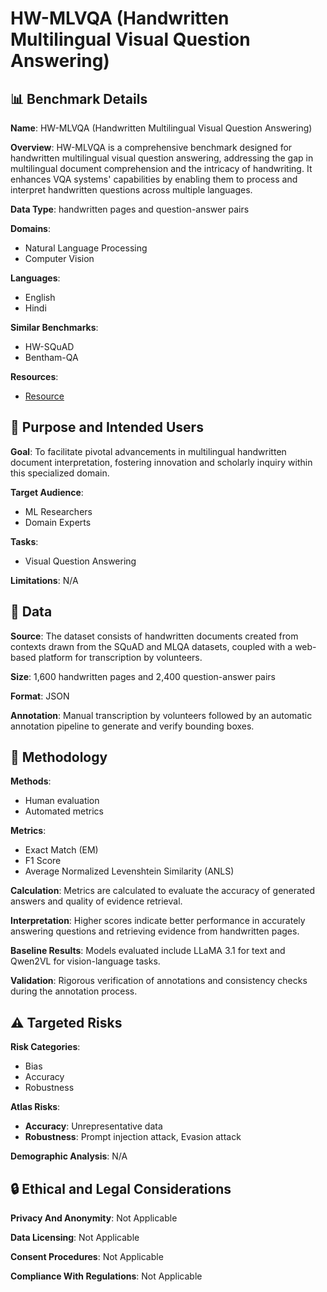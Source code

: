 # HW-MLVQA (Handwritten Multilingual Visual Question Answering)

## 📊 Benchmark Details

**Name**: HW-MLVQA (Handwritten Multilingual Visual Question Answering)

**Overview**: HW-MLVQA is a comprehensive benchmark designed for handwritten multilingual visual question answering, addressing the gap in multilingual document comprehension and the intricacy of handwriting. It enhances VQA systems' capabilities by enabling them to process and interpret handwritten questions across multiple languages.

**Data Type**: handwritten pages and question-answer pairs

**Domains**:
- Natural Language Processing
- Computer Vision

**Languages**:
- English
- Hindi

**Similar Benchmarks**:
- HW-SQuAD
- Bentham-QA

**Resources**:
- [Resource](https://arxiv.org/abs/2507.15655)

## 🎯 Purpose and Intended Users

**Goal**: To facilitate pivotal advancements in multilingual handwritten document interpretation, fostering innovation and scholarly inquiry within this specialized domain.

**Target Audience**:
- ML Researchers
- Domain Experts

**Tasks**:
- Visual Question Answering

**Limitations**: N/A

## 💾 Data

**Source**: The dataset consists of handwritten documents created from contexts drawn from the SQuAD and MLQA datasets, coupled with a web-based platform for transcription by volunteers.

**Size**: 1,600 handwritten pages and 2,400 question-answer pairs

**Format**: JSON

**Annotation**: Manual transcription by volunteers followed by an automatic annotation pipeline to generate and verify bounding boxes.

## 🔬 Methodology

**Methods**:
- Human evaluation
- Automated metrics

**Metrics**:
- Exact Match (EM)
- F1 Score
- Average Normalized Levenshtein Similarity (ANLS)

**Calculation**: Metrics are calculated to evaluate the accuracy of generated answers and quality of evidence retrieval.

**Interpretation**: Higher scores indicate better performance in accurately answering questions and retrieving evidence from handwritten pages.

**Baseline Results**: Models evaluated include LLaMA 3.1 for text and Qwen2VL for vision-language tasks.

**Validation**: Rigorous verification of annotations and consistency checks during the annotation process.

## ⚠️ Targeted Risks

**Risk Categories**:
- Bias
- Accuracy
- Robustness

**Atlas Risks**:
- **Accuracy**: Unrepresentative data
- **Robustness**: Prompt injection attack, Evasion attack

**Demographic Analysis**: N/A

## 🔒 Ethical and Legal Considerations

**Privacy And Anonymity**: Not Applicable

**Data Licensing**: Not Applicable

**Consent Procedures**: Not Applicable

**Compliance With Regulations**: Not Applicable

